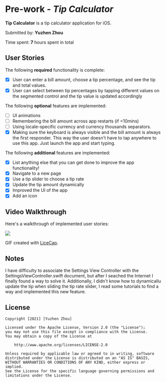 # Pre-work - *Tip Calculator*

**Tip Calculator** is a tip calculator application for iOS.

Submitted by: **Yuzhen Zhou**

Time spent: **7** hours spent in total

## User Stories

The following **required** functionality is complete:

* [x] User can enter a bill amount, choose a tip percentage, and see the tip and total values.
* [x] User can select between tip percentages by tapping different values on the segmented control and the tip value is updated accordingly

The following **optional** features are implemented:

* [ ] UI animations
* [ ] Remembering the bill amount across app restarts (if <10mins)
* [ ] Using locale-specific currency and currency thousands separators.
* [x] Making sure the keyboard is always visible and the bill amount is always the first responder. This way the user doesn't have to tap anywhere to use this app. Just launch the app and start typing.

The following **additional** features are implemented:

- [x] List anything else that you can get done to improve the app functionality!
- [x] Navigate to a new page
- [x] Use a tip slider to choose a tip rate
- [x] Update the tip amount dynamically
- [x] Improved the UI of the app
- [x] Add an icon

## Video Walkthrough

Here's a walkthrough of implemented user stories:

![](https://i.imgur.com/gXUslYH.gif)


GIF created with [LiceCap](http://www.cockos.com/licecap/).

## Notes

I have difficulty to associate the Settings View Controller with the SettingsViewController.swift document, but after I seached the Internet I finally found a way to solve it.
Additionally, I didn't know how to dynamicallu update the tip when sliding the tip rate slider, I read some tutorials to find a way and implemented this new feature.

## License

    Copyright [2021] [Yuzhen Zhou]

    Licensed under the Apache License, Version 2.0 (the "License");
    you may not use this file except in compliance with the License.
    You may obtain a copy of the License at

        http://www.apache.org/licenses/LICENSE-2.0

    Unless required by applicable law or agreed to in writing, software
    distributed under the License is distributed on an "AS IS" BASIS,
    WITHOUT WARRANTIES OR CONDITIONS OF ANY KIND, either express or implied.
    See the License for the specific language governing permissions and
    limitations under the License.
